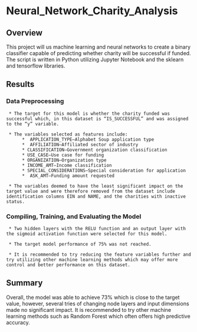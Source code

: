 # Neural_Network_Charity_Analysis

## Overview
This project will us machine learning and neural networks to create a binary classifier capable of predicting whether charity will be successful if funded.  The script is written in Python utilizing Jupyter Notebook and the sklearn and tensorflow libraries.

## Results
### Data Preprocessing

     * The target for this model is whether the charity funded was successful which, in this dataset is “IS_SUCCESSFUL” and was assigned to the “y” variable.
 
     * The variables selected as features include:
          *  APPLICATION_TYPE—Alphabet Soup application type
          *  AFFILIATION—Affiliated sector of industry
          * CLASSIFICATION—Government organization classification
          * USE_CASE—Use case for funding
          * ORGANIZATION—Organization type
          * INCOME_AMT—Income classification
          * SPECIAL_CONSIDERATIONS—Special consideration for application
          *  ASK_AMT—Funding amount requested

     * The variables deemed to have the least significant impact on the target value and were therefore removed from the dataset include identification columns EIN and NAME, and the charities with inactive status.

### Compiling, Training, and Evaluating the Model

     * Two hidden layers with the RELU function and an output layer with the sigmoid activation function were selected for this model.

     * The target model performance of 75% was not reached.

     * It is recommended to try reducing the feature variables further and try utilizing other machine learning methods which may offer more control and better performance on this dataset.


## Summary
Overall, the model was able to achieve 73% which is close to the target value, however, several tries of changing node layers and input dimensions made no significant impact.  It is recommended to try other machine learning methods such as Random Forest which often offers high predictive accuracy.
